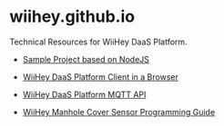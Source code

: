 # wiihey.github.io

Technical Resources for WiiHey DaaS Platform.

* [Sample Project based on NodeJS](https://github.com/wiihey/nodejs-mqtt-client-demo)

* [WiiHey DaaS Platform Client in a Browser](https://github.com/wiihey/web-mqtt-client-demo)

* [WiiHey DaaS Platform MQTT API](https://wiihey.github.io/wiihey-daas-platform-mqtt-api)

* [WiiHey Manhole Cover Sensor Programming Guide](https://wiihey.github.io/wiihey-manhole-cover-sensor-pg)



